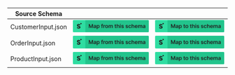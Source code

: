 | Source Schema      |                                                                                                                                                                                                                                  |                                                                                                                                                                                                                              |
| ------------------ | -------------------------------------------------------------------------------------------------------------------------------------------------------------------------------------------------------------------------------- | ---------------------------------------------------------------------------------------------------------------------------------------------------------------------------------------------------------------------------- |
| CustomerInput.json | [![Map from this schema](/images/MapFromThisSchema.svg)](https://terminal.stedi.com/mappings/import?source_json_schema=https://raw.githubusercontent.com/Stedi/registry/main/schemas/shopify/graphql/2022-01/CustomerInput.json) | [![Map to this schema](/images/MapToThisSchema.svg)](https://terminal.stedi.com/mappings/import?source_json_schema=https://raw.githubusercontent.com/Stedi/registry/main/schemas/shopify/graphql/2022-01/CustomerInput.json) |
| OrderInput.json    | [![Map from this schema](/images/MapFromThisSchema.svg)](https://terminal.stedi.com/mappings/import?source_json_schema=https://raw.githubusercontent.com/Stedi/registry/main/schemas/shopify/graphql/2022-01/OrderInput.json)    | [![Map to this schema](/images/MapToThisSchema.svg)](https://terminal.stedi.com/mappings/import?source_json_schema=https://raw.githubusercontent.com/Stedi/registry/main/schemas/shopify/graphql/2022-01/OrderInput.json)    |
| ProductInput.json  | [![Map from this schema](/images/MapFromThisSchema.svg)](https://terminal.stedi.com/mappings/import?source_json_schema=https://raw.githubusercontent.com/Stedi/registry/main/schemas/shopify/graphql/2022-01/ProductInput.json)  | [![Map to this schema](/images/MapToThisSchema.svg)](https://terminal.stedi.com/mappings/import?source_json_schema=https://raw.githubusercontent.com/Stedi/registry/main/schemas/shopify/graphql/2022-01/ProductInput.json)  |